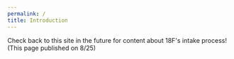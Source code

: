```yaml
---
permalink: /
title: Introduction
---
```

Check back to this site in the future for content about 18F's intake process! (This page published on 8/25)
